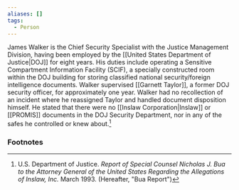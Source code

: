 ```yaml
---
aliases: []
tags:
  - Person
---
```

James Walker is the Chief Security Specialist with the Justice Management Division, having been employed by the [[United States Department of Justice|DOJ]] for eight years. His duties include operating a Sensitive Compartment Information Facility (SCIF), a specially constructed room within the DOJ building for storing classified national security/foreign intelligence documents. Walker supervised [[Garnett Taylor]], a former DOJ security officer, for approximately one year. Walker had no recollection of an incident where he reassigned Taylor and handled document disposition himself. He stated that there were no [[Inslaw Corporation|Inslaw]] or [[PROMIS]] documents in the DOJ Security Department, nor in any of the safes he controlled or knew about.[^1]

### Footnotes
[^1]: U.S. Department of Justice. *Report of Special Counsel Nicholas J. Bua to the Attorney General of the United States Regarding the Allegations of Inslaw, Inc.* March 1993. (Hereafter, "Bua Report")